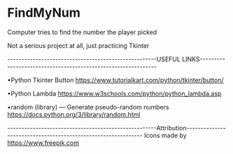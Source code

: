 # FindMyNum
Computer tries to find the number the player picked

Not a serious project at all, just practicing Tkinter

-----------------------------------------------------USEFUL LINKS--------------------------------------------------------------

•Python Tkinter Button
  https://www.tutorialkart.com/python/tkinter/button/

•Python Lambda
  https://www.w3schools.com/python/python_lambda.asp

•random (library) — Generate pseudo-random numbers
  https://docs.python.org/3/library/random.html

  -----------------------------------------------------Attribution--------------------------------------------------------------
  Icons made by https://www.freepik.com
